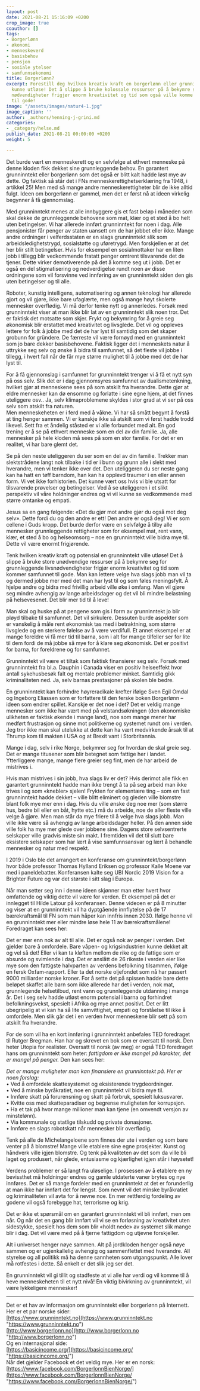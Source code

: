 ```yaml
---
layout: post
date: 2021-08-21 15:16:09 +0200
crop_image: true
coauthor: []
tags:
- Borgerlønn
- økonomi
- menneskeverd
- basisbehov
- pensjon
- sosiale ytelser
- samfunnsøkonomi
title: Borgerlønn?
excerpt: Forestill deg hvilken kreativ kraft en borgerlønn eller grunninntekt ville
  kunne utløse! Det å slippe å bruke kolossale ressurser på å bekymre seg for grunnleggende
  nødvendigheter frigjør enorm kreativitet og tid som også ville komme hele menneskeheten
  til gode!
image: "/assets/images/natur4-1.jpg"
image_caption: ''
author: _authors/henning-j-grini.md
categories:
- _category/helse.md
publish_date: 2021-08-21 00:00:00 +0200
weight: 5

---
```

Det burde vært en menneskerett og en selvfølge at ethvert menneske på denne kloden fikk dekket sine grunnleggende behov. En garantert grunninntekt eller borgerlønn som det også er blitt kalt hadde løst mye av dette. Og faktisk så står det i FNs menneskerettighetserklæring fra 1948, i artikkel 25! Men med så mange andre menneskerettigheter blir de ikke alltid fulgt. Ideen om borgerlønn er gammel, men det er først nå at ideen virkelig begynner å få gjennomslag.

Med grunninntekt menes at alle innbyggere gis et fast beløp i måneden som skal dekke de grunnleggende behovene som mat, klær og et sted å bo helt uten betingelser. Vi har allerede innført grunninntekt for noen i dag. Alle pensjonister får penger av staten uansett om de har jobbet eller ikke. Mange andre ordninger i velferdsstaten er en slags grunninntekt slik som arbeidsledighetstrygd, sosialstøtte og uføretrygd. Men forskjellen er at det her blir stilt betingelser. Hvis for eksempel en sosialmottaker har en liten jobb i tillegg blir vedkommende fratatt penger omtrent tilsvarende det de tjener. Dette virker demotiverende på det å komme seg ut i jobb. Det er også en del stigmatisering og nedverdigelse rundt noen av disse ordningene som vil forsvinne ved innføring av en grunninntekt siden den gis uten betingelser og til alle.

Roboter, kunstig intelligens, automatisering og annen teknologi har allerede gjort og vil gjøre, ikke bare ufaglærte, men også mange høyt skolerte mennesker overflødig. Vi må derfor tenke nytt og annerledes. Forsøk med grunninntekt viser at man ikke blir lat av en grunninntekt slik noen tror. Det er faktisk det motsatte som skjer. Frykt og bekymring for å greie seg økonomisk blir erstattet med kreativitet og livsglede. Det vil og oppleves lettere for folk å jobbe med det de har lyst til samtidig som det skaper grobunn for gründere. De færreste vil være fornøyd med en grunninntekt som jo bare dekker basisbehovene. Faktisk ligger det i menneskets natur å uttrykke seg selv og ønske å bidra til samfunnet, så det fleste vil jobbe i tillegg, i hvert fall når de får mye større mulighet til å jobbe med det de har lyst til.

For å få gjennomslag i samfunnet for grunninntekt trenger vi å få et nytt syn på oss selv. Slik det er i dag gjennomsyres samfunnet av dualismetenkning, hvilket gjør at menneskene sees på som atskilt fra hverandre. Dette gjør at eldre mennesker kan dø ensomme og forlatte i sine egne hjem, at det finnes uteliggere osv.. Ja, selv klimaproblemene skyldes i stor grad at vi ser på oss selv som atskilt fra naturen.  
Men menneskeheten er i ferd med å våkne. Vi har så smått begynt å forstå at ting henger sammen. Vi er kanskje ikke så atskilt som vi først hadde trodd likevel. Sett fra et åndelig ståsted er vi alle forbundet med alt. En god trening er å se på ethvert menneske som en del av din familie. Ja, alle mennesker på hele kloden må sees på som en stor familie. For det er en realitet, vi har bare glemt det.

Se på den neste uteliggeren du ser som en del av din familie. Trekker man slektstrådene langt nok tilbake i tid er i bunn og grunn alle i slekt med hverandre, men vi tenker ikke over det. Den uteliggeren du ser neste gang kan ha hatt en tøff barndom, han kan ha opplevd traumer i en eller annen form. Vi vet ikke forhistorien. Det kunne vært oss hvis vi ble utsatt for tilsvarende prøvelser og betingelser. Ved å se uteliggeren i et slikt perspektiv vil våre holdninger endres og vi vil kunne se vedkommende med større omtanke og empati.

Jesus sa en gang følgende: «Det du gjør mot andre gjør du også mot deg selv». Dette fordi du og den andre er ett! Den andre er også deg! Vi er som cellene i Guds kropp. Det burde derfor være en selvfølge å tilby alle mennesker grunnleggende rettigheter som for eksempel mat, rent vann, klær, et sted å bo og helseomsorg – noe en grunninntekt ville bidra mye til. Dette vil være enormt frigjørende.

Tenk hvilken kreativ kraft og potensial en grunninntekt ville utløse! Det å slippe å bruke store unødvendige ressurser på å bekymre seg for grunnleggende livsnødvendigheter frigjør enorm kreativitet og tid som kommer samfunnet til gode. Man kan lettere velge hva slags jobb man vil ta og dermed jobbe mer med det man har lyst til og som føles meningsfylt. Å hjelpe andre og bidra med frivillig arbeid ville øke i omfang. Man vil gjøre seg mindre avhengig av lange arbeidsdager og det vil bli mindre belastning på helsevesenet. Det blir mer tid til å leve!

Man skal og huske på at pengene som gis i form av grunninntekt jo blir pløyd tilbake til samfunnet. Det vil sirkulere. Dessuten burde aspekter som er vanskelig å måle rent økonomisk tas med i betraktning, som større livsglede og en sterkere følelse av å være verdifull. Et annet eksempel er at mange foreldre vi få mer tid til barna, som i alt for mange tilfeller ser for lite til dem fordi de må jobbe så mye for å klare seg økonomisk. Det er positivt for barna, for foreldrene og for samfunnet.

Grunninntekt vil være et tiltak som faktisk finansierer seg selv. Forsøk med grunninntekt fra bl.a. Dauphin i Canada viser en positiv helseeffekt hvor antall sykehusbesøk falt og mentale problemer minket. Samtidig gikk kriminaliteten ned. Ja, selv barnas prestasjoner på skolen ble bedre.

En grunninntekt kan forhindre høyreradikale krefter ifølge Sven Egil Omdal og Ingeborg Eliassen som er forfattere til den ferske boken Borgerlønn – ideen som endrer spillet. Kanskje er det noe i det? Det er veldig mange mennesker som ikke har vært med på velstandsøkningen (den økonomiske ulikheten er faktisk økende i mange land), noe som mange mener har medført frustrasjon og sinne mot politikerne og systemet rundt om i verden. Jeg tror ikke man skal utelukke at dette kan ha vært medvirkende årsak til at Thrump kom til makten i USA og at Brexit vant i Storbritannia.

Mange i dag, selv i rike Norge, bekymrer seg for hvordan de skal greie seg. Det er mange titusener som blir betegnet som fattige her i landet. Ytterliggere mange, mange flere greier seg fint, men de har arbeid de mistrives i.

Hvis man mistrives i sin jobb, hva slags liv er det? Hvis derimot alle fikk en garantert grunninntekt hadde man ikke trengt å ta på seg arbeid man ikke trives i og som «knebler» sjelen! Frykten for elementære ting – som en fast grunninntekt hadde dekket – ville blitt eliminert og gleden ville blomstre blant folk mye mer enn i dag. Hvis du ville ønske deg noe mer (som større hus, bedre bil eller en båt, hytte etc.) må du arbeide, noe de aller fleste ville velge å gjøre. Men man står da mye friere til å velge hva slags jobb. Man ville ikke være så avhengig av lange arbeidsdager heller. På den annen side ville folk ha mye mer glede over jobbene sine. Dagens store selvsentrerte selskaper ville gradvis miste sin makt. I fremtiden vil det til slutt bare eksistere selskaper som har lært å vise samfunnsansvar og lært å behandle mennesker og natur med respekt.

I 2019 i Oslo ble det arrangert en konferanse om grunninntekt/borgerlønn hvor både professor Thomas Hylland Eriksen og professor Kalle Moene var med i paneldebatter. Konferansen kalte seg UBI Nordic 2019 Vision for a Brighter Future og var det største i sitt slag i Europa.

Når man setter seg inn i denne ideen skjønner man etter hvert hvor omfattende og viktig dette vil være for verden. Et eksempel på det er innlegget til Hilde Latour på konferansen. Denne videoen er på 8 minutter og viser at en grunninntekt vil ha dyptgående innflytelse på de 17 bærekraftsmål til FN som man håper kan innfris innen 2030. Ifølge henne vil en grunninntekt mer eller mindre løse hele 11 av bærekraftsmålene! Foredraget kan sees her:

Det er mer enn nok av alt til alle. Det er også nok av penger i verden. Det gjelder bare å omfordele. Bare våpen- og krigsindustrien kunne dekket alt og vel så det! Eller vi kan ta kløften mellom de rike og de fattige som er absurde og svimlende i dag. Det er anslått de 26 rikeste i verden eier like mye som den fattigste halvparten av verdens befolkning tilsammen, ifølge en fersk Oxfam-rapport. Eller ta det norske oljefondet som nå har passert 9000 milliarder norske kroner. For å sette det på spissen hadde bare dette beløpet skaffet alle barn som ikke allerede har det i verden, nok mat, grunnlegende helsetilbud, rent vann og grunnleggende utdanning i mange år. Det i seg selv hadde utløst enorm potensial i barna og forhindret befolkningsvekst, spesielt i Afrika og mye annet positivt. Det er litt ubegripelig at vi kan ha så lite samvittighet, empati og forståelse til ikke å omfordele. Men slik går det i en verden hvor menneskene blir sett på som atskilt fra hverandre.

For de som vil ha en kort innføring i grunninntekt anbefales TED foredraget til Rutger Bregman. Han har og skrevet en bok som er oversatt til norsk. Den heter Utopia for realister. Oversatt til norsk (av meg) er også TED foredraget hans om grunninntekt som heter: _fattigdom er ikke mangel på karakter, det er mangel på penger._ Den kan sees her:

_Det er mange muligheter man kan finansiere en grunninntekt på. Her er noen forslag:_  
• Ved å omfordele skattesystemet og eksisterende trygdeordninger.  
• Ved å minske byråkratiet, noe en grunninntekt vil bidra mye til.  
• Innføre skatt på forurensning og skatt på forbruk, spesielt luksusvarer.  
• Kvitte oss med skatteparadiser og begrense muligheten for korrupsjon.  
• Ha et tak på hvor mange millioner man kan tjene (en omvendt versjon av minstelønn).  
• Via kommunale og statlige tilskudd og private donasjoner.  
• Innføre en slags robotskatt når mennesker blir overflødig.

Tenk på alle de Michelangeloene som finnes der ute i verden og som bare venter på å blomstre! Mange ville etablere sine egne prosjekter. Kunst og håndverk ville igjen blomstre. Og tenk på kvaliteten av det som da ville bli laget og produsert, når glede, entusiasme og kjærlighet igjen står i høysetet!

Verdens problemer er så langt fra uløselige. I prosessen av å etablere en ny bevissthet må holdninger endres og gamle utdaterte vaner brytes og nye innføres. Det er så mange fordeler med en grunninntekt at det er forunderlig at man ikke har innført det for lengst. Som nevnt vil det minske byråkratiet og kriminaliteten vil avta for å nevne noe. En mer rettferdig fordeling av godene vil også forebygge hat, terrorisme og krig.

Det er ikke et spørsmål om en garantert grunninntekt vil bli innført, men om når. Og når det en gang blir innført vil vi se en forløsning av kreativitet uten sidestykke, spesielt hos dem som blir «holdt nede» av systemet slik mange blir i dag. Det vil være med på å fjerne fattigdom og utjevne forskjeller.

Alt i universet henger nøye sammen. Alt på jordkloden henger også nøye sammen og er ugjenkallelig avhengig og sammenflettet med hverandre. All styrelse og all politikk må ha denne sannheten som utgangspunkt. Alle lover må rotfestes i dette. Så enkelt er det slik jeg ser det.

En grunninntekt vil gi tillit og stadfeste at vi alle har verdi og vil komme til å heve menneskeheten til et nytt nivå! En viktig bivirkning av grunninntekt, vil være lykkeligere mennesker!

***

Det er et hav av informasjon om grunninntekt eller borgerlønn på Internett.  
Her er et par norske sider:  
[https://www.grunninntekt.no](https://www.grunninntekt.no "https://www.grunninntekt.no")  
[http://www.borgerlonn.no](http://www.borgerlonn.no "http://www.borgerlonn.no")  
Og en internasjonal side:  
[https://basicincome.org/](https://basicincome.org/ "https://basicincome.org/")  
Når det gjelder Facebook et det veldig mye. Her er en norsk:  
[https://www.facebook.com/BorgerlonnBienNorge/](https://www.facebook.com/BorgerlonnBienNorge/ "https://www.facebook.com/BorgerlonnBienNorge/")